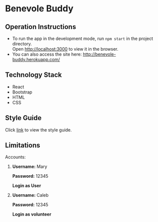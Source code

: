 # Benevole Buddy

## Operation Instructions

- To run the app in the development mode, run `npm start` in the project directory.\
  Open [http://localhost:3000](http://localhost:3000) to view it in the browser.
- You can also access the site here: http://benevole-buddy.herokuapp.com/

## Technology Stack
- React
- Bootstrap
- HTML
- CSS

## Style Guide

Click [link](https://company-205442.frontify.com/d/8Pnfq9AaB79x) to view the style guide.

## Limitations
Accounts:
1. __Username:__ Mary 

   __Password:__ 12345 
   
   __Login as User__
   
   
2. __Username:__ Caleb

   __Password:__ 12345 
   
   __Login as volunteer__
